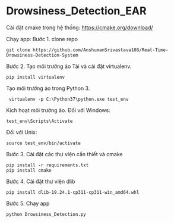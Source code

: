 # Drowsiness_Detection_EAR
Cài đặt cmake trong hệ thống: https://cmake.org/download/

Chạy app:
Bước 1. clone repo

```
git clone https://github.com/AnshumanSrivastava108/Real-Time-Drowsiness-Detection-System
```

Bước 2. Tạo môi trường ảo
Tải và cài đặt virtualenv.

```
pip install virtualenv
```

Tạo môi trường ảo trong Python 3.

```
 virtualenv -p C:\Python37\python.exe test_env
```

Kích hoạt môi trường ảo.
Đối với Windows:

```
test_env\Scripts\Activate
```

Đối với Unix:

```
source test_env/bin/activate
```

Bước 3. Cài đặt các thư viện cần thiết và cmake

```
pip install -r requirements.txt
pip install cmake
```

Bước 4. Cài đặt thư viện dlib
```
pip install dlib-19.24.1-cp311-cp311-win_amd64.whl
```

Bước 5. Chạy app

```
python Drowsiness_Detection.py
```
